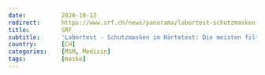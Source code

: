 ```yaml
---
date:          2020-10-13
redirect:      https://www.srf.ch/news/panorama/labortest-schutzmasken-im-haertetest-die-meisten-filtern-ungenuegend
title:         SRF
subtitle:      'Labortest - Schutzmasken im Härtetest: Die meisten filtern ungenügend'
country:       [CH]
categories:    [MSM, Medizin]
tags:          [maske]
---
```

